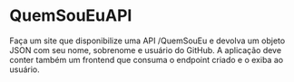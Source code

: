 # QuemSouEuAPI
Faça um site que disponibilize uma API /QuemSouEu e devolva um objeto JSON com seu nome, sobrenome e usuário do GitHub. A aplicação deve conter também um frontend que consuma o endpoint criado e o exiba ao usuário.
